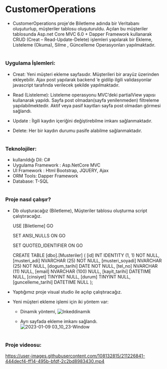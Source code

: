 # CustomerOperations

- CustomerOperations proje'de Biletleme adında bir Veritabanı oluşuturlup, müşteriler tablosu oluşuturuldu. Açılan bu müşteriler tablosunda Asp.net Core MVC 6.0  + Dapper Framework kullanarak CRUD (Creat – Read-Update-Delete) işlemleri yapılarak bir Ekleme, Listeleme (Okuma), Silme , Güncelleme  Operasyonları yapılmaktadır.

#

### Uygulama İşlemleri:
- Creat: Yeni müşteri ekleme sayfasıdır. Müşterileri bir arayüz üzerinden ekleyebilir. Ajax post yapılarak backend ‘e gidilip ilgili validasyonlar javascript tarafında verilecek şekilde  yapılmaktadır.

- Read (Listeleme):  Listeleme operasyonu  MVC’deki partialView yapısı kullanarak yapıldı. Sayfa post olmadan(sayfa yenilenmeden) filtreleme yapılabilmektedir. Aktif veya pasif kayıtları sayfa post olmadan görmesi sağlandı.

- Update :  İlgili kaydın içeriğini değiştirebilme imkanı sağlanmaktadır.

- Delete: Her bir kaydın durumu pasife alabilme sağlanmaktadır.

#

### Teknolojiler:
  - kullanıldığı Dil: C#
  - Uygulama Framework :  Asp.NetCore MVC 
  - UI  Framework : Html Bootstrap, JQUERY, Ajax 
  - ORM Tools: Dapper Framework
  - Database: T-SQL
  
  #
  
  ### Proje nasıl çalışır?
   - Db oluşturacağız (Biletleme), Müşteriler tablosu oluşturma script çalıştıracağız.
   
      USE [Biletleme]
      GO


      SET ANSI_NULLS ON
      GO

      SET QUOTED_IDENTIFIER ON
      GO

      CREATE TABLE [dbo].[Musteriler] (
          [id]                INT            IDENTITY (1, 1) NOT NULL,
          [musteri_adi]       NVARCHAR (25)  NOT NULL,
          [musteri_soyadi]    NVARCHAR (25)  NOT NULL,
          [dogum_tarihi]      DATE           NOT NULL,
          [tel_no]            NVARCHAR (11)  NULL,
          [email]             NVARCHAR (100) NULL,
          [kayit_tarihi]      DATETIME       NULL,
          [cinsiyet]          TINYINT        NULL,
          [durum]             TINYINT        NULL,
          [guncelleme_tarihi] DATETIME       NULL
      );
      
   - Yaptığımız proje visual studio ile açılıp çalıştıracağız.
      
   - Yeni müşteri ekleme işlemi için iki yöntem var:
     - Dinamik yöntemi,
       ![Inkeddinamik](https://user-images.githubusercontent.com/108132815/211225656-de1dfc10-a22d-4f3c-a044-6d84d7b59d80.jpg)
       
     - Ayrı sayfada ekleme imkanı sağlandı.
       ![2023-01-09 03_10_23-Window](https://user-images.githubusercontent.com/108132815/211225806-704e2378-004a-45fd-a7a1-033df011b13d.png)
      

#

### Proje videosu:
https://user-images.githubusercontent.com/108132815/211226841-444decf4-ff14-495b-bfdf-2c2bd8983430.mp4

     



 

     

